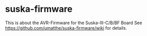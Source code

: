# suska-firmware
This is about the AVR-Firmware for the Suska-III-C/B/BF Board
See https://github.com/umatthe/suska-firmware/wiki for details.
